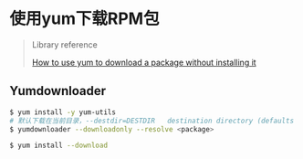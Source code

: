# 使用yum下载RPM包

> Library reference
>
> [How to use yum to download a package without installing it](https://access.redhat.com/solutions/10154)

## Yumdownloader

```bash
$ yum install -y yum-utils
# 默认下载在当前目录，--destdir=DESTDIR	destination directory (defaults to current directory)
$ yumdownloader --downloadonly --resolve <package>
```

```bash
$ yum install --download
```



